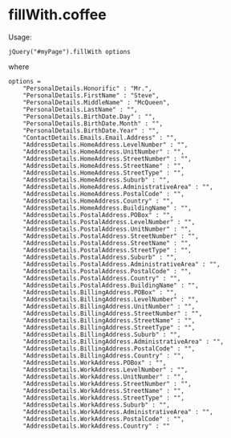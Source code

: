 # fillWith.coffee

Usage:

    jQuery("#myPage").fillWith options

where

    options =
        "PersonalDetails.Honorific" : "Mr.",
        "PersonalDetails.FirstName" : "Steve",
        "PersonalDetails.MiddleName" : "McQueen",
        "PersonalDetails.LastName" : "",
        "PersonalDetails.BirthDate.Day" : "",
        "PersonalDetails.BirthDate.Month" : "",
        "PersonalDetails.BirthDate.Year" : "",
        "ContactDetails.Emails.Email.Address" : "",
        "AddressDetails.HomeAddress.LevelNumber" : "",
        "AddressDetails.HomeAddress.UnitNumber" : "",
        "AddressDetails.HomeAddress.StreetNumber" : "",
        "AddressDetails.HomeAddress.StreetName" : "",
        "AddressDetails.HomeAddress.StreetType" : "",
        "AddressDetails.HomeAddress.Suburb" : "",
        "AddressDetails.HomeAddress.AdministrativeArea" : "",
        "AddressDetails.HomeAddress.PostalCode" : "",
        "AddressDetails.HomeAddress.Country" : "",
        "AddressDetails.HomeAddress.BuildingName" : "",
        "AddressDetails.PostalAddress.POBox" : "",
        "AddressDetails.PostalAddress.LevelNumber" : "",
        "AddressDetails.PostalAddress.UnitNumber" : "",
        "AddressDetails.PostalAddress.StreetNumber" : "",
        "AddressDetails.PostalAddress.StreetName" : "",
        "AddressDetails.PostalAddress.StreetType" : "",
        "AddressDetails.PostalAddress.Suburb" : "",
        "AddressDetails.PostalAddress.AdministrativeArea" : "",
        "AddressDetails.PostalAddress.PostalCode" : "",
        "AddressDetails.PostalAddress.Country" : "",
        "AddressDetails.PostalAddress.BuildingName" : "",
        "AddressDetails.BillingAddress.POBox" : "",
        "AddressDetails.BillingAddress.LevelNumber" : "",
        "AddressDetails.BillingAddress.UnitNumber" : "",
        "AddressDetails.BillingAddress.StreetNumber" : "",
        "AddressDetails.BillingAddress.StreetName" : "",
        "AddressDetails.BillingAddress.StreetType" : "",
        "AddressDetails.BillingAddress.Suburb" : "",
        "AddressDetails.BillingAddress.AdministrativeArea" : "",
        "AddressDetails.BillingAddress.PostalCode" : "",
        "AddressDetails.BillingAddress.Country" : "",
        "AddressDetails.WorkAddress.POBox" : "",
        "AddressDetails.WorkAddress.LevelNumber" : "",
        "AddressDetails.WorkAddress.UnitNumber" : "",
        "AddressDetails.WorkAddress.StreetNumber" : "",
        "AddressDetails.WorkAddress.StreetName" : "",
        "AddressDetails.WorkAddress.StreetType" : "",
        "AddressDetails.WorkAddress.Suburb" : "",
        "AddressDetails.WorkAddress.AdministrativeArea" : "",
        "AddressDetails.WorkAddress.PostalCode" : "",
        "AddressDetails.WorkAddress.Country" : ""
